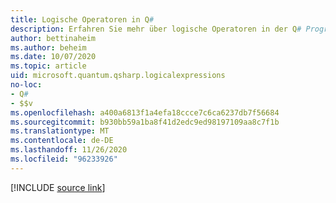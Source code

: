 ```yaml
---
title: Logische Operatoren in Q#
description: Erfahren Sie mehr über logische Operatoren in der Q# Programmiersprache.
author: bettinaheim
ms.author: beheim
ms.date: 10/07/2020
ms.topic: article
uid: microsoft.quantum.qsharp.logicalexpressions
no-loc:
- Q#
- $$v
ms.openlocfilehash: a400a6813f1a4efa18ccce7c6ca6237db7f56684
ms.sourcegitcommit: b930bb59a1ba8f41d2edc9ed98197109aa8c7f1b
ms.translationtype: MT
ms.contentlocale: de-DE
ms.lasthandoff: 11/26/2020
ms.locfileid: "96233926"
---
```

<!---
# Logical operators in Q#
-->

[!INCLUDE [source link](~/includes/qsharp-language/Specifications/Language/3_Expressions/LogicalExpressions.md)]

